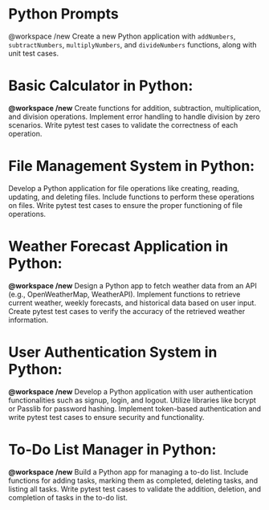 # Python Prompts

@workspace /new Create a new Python application with `addNumbers`, `subtractNumbers`, `multiplyNumbers`, and `divideNumbers` functions, along with unit test cases.

# Basic Calculator in Python:
**@workspace /new**  Create functions for addition, subtraction, multiplication, and division operations.
Implement error handling to handle division by zero scenarios.
Write pytest test cases to validate the correctness of each operation.

# File Management System in Python:
Develop a Python application for file operations like creating, reading, updating, and deleting files.
Include functions to perform these operations on files.
Write pytest test cases to ensure the proper functioning of file operations.

# Weather Forecast Application in Python:
**@workspace /new** Design a Python app to fetch weather data from an API (e.g., OpenWeatherMap, WeatherAPI).
Implement functions to retrieve current weather, weekly forecasts, and historical data based on user input.
Create pytest test cases to verify the accuracy of the retrieved weather information.

# User Authentication System in Python:
**@workspace /new** Develop a Python application with user authentication functionalities such as signup, login, and logout.
Utilize libraries like bcrypt or Passlib for password hashing.
Implement token-based authentication and write pytest test cases to ensure security and functionality.

# To-Do List Manager in Python:
**@workspace /new** Build a Python app for managing a to-do list.
Include functions for adding tasks, marking them as completed, deleting tasks, and listing all tasks.
Write pytest test cases to validate the addition, deletion, and completion of tasks in the to-do list.

